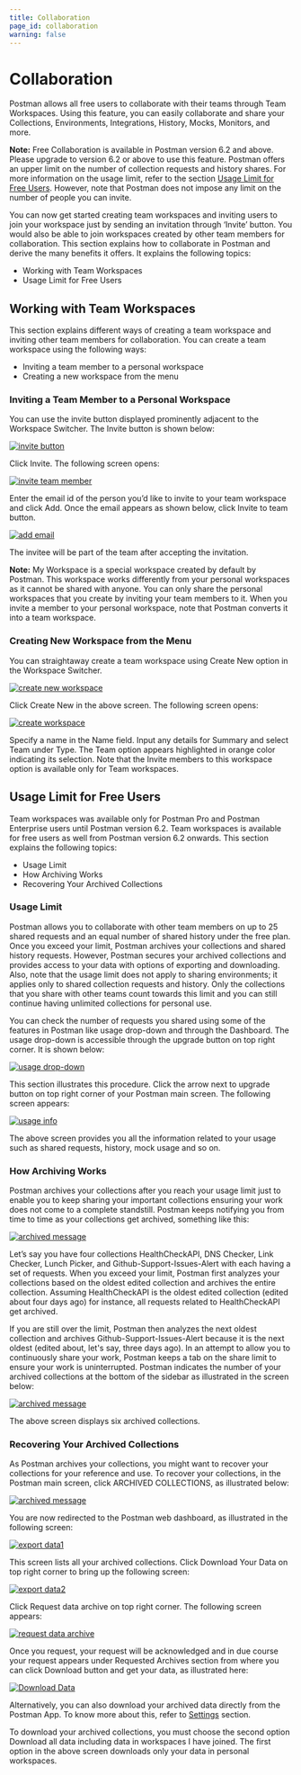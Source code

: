 ```yaml
---
title: Collaboration
page_id: collaboration
warning: false
---
```


# Collaboration

Postman allows all free users to collaborate with their teams through Team Workspaces. Using this feature, you can easily collaborate and share your Collections, Environments, Integrations, History, Mocks, Monitors, and more.

**Note:** Free Collaboration is available in Postman version 6.2 and above. Please upgrade to version 6.2 or above to use this feature. Postman offers an upper limit on the number of collection requests and history shares. For more information on the usage limit, refer to the section [Usage Limit for Free Users](collaboration.md#usage-limit-for-free-users). However, note that Postman does not impose any limit on the number of people you can invite.

You can now get started creating team workspaces and inviting users to join your workspace just by sending an invitation through ‘Invite’ button. You would also be able to join workspaces created by other team members for collaboration. This section explains how to collaborate in Postman and derive the many benefits it offers. It explains the following topics:

* Working with Team Workspaces
* Usage Limit for Free Users

## Working with Team Workspaces

This section explains different ways of creating a team workspace and inviting other team members for collaboration. You can create a team workspace using the following ways:

* Inviting a team member to a personal workspace
* Creating a new workspace from the menu

### Inviting a Team Member to a Personal Workspace

You can use the invite button displayed prominently adjacent to the Workspace Switcher. The Invite button is shown below:

[![invite button](https://s3.amazonaws.com/postman-static-getpostman-com/postman-docs/Invite-Button.png)](https://s3.amazonaws.com/postman-static-getpostman-com/postman-docs/Invite-Button.png)

Click Invite. The following screen opens:

[![invite team member](https://s3.amazonaws.com/postman-static-getpostman-com/postman-docs/InvitetoTeam1.png)](https://s3.amazonaws.com/postman-static-getpostman-com/postman-docs/InvitetoTeam1.png)

Enter the email id of the person you’d like to invite to your team workspace and click Add. Once the email appears as shown below, click Invite to team button.

[![add email](https://s3.amazonaws.com/postman-static-getpostman-com/postman-docs/Email_add.png)](https://s3.amazonaws.com/postman-static-getpostman-com/postman-docs/Email_add.png)

The invitee will be part of the team after accepting the invitation.

**Note:** My Workspace is a special workspace created by default by Postman. This workspace works differently from your personal workspaces as it cannot be shared with anyone. You can only share the personal workspaces that you create by inviting your team members to it. When you invite a member to your personal workspace, note that Postman converts it into a team workspace.

### Creating New Workspace from the Menu

You can straightaway create a team workspace using Create New option in the Workspace Switcher.

[![create new workspace](https://s3.amazonaws.com/postman-static-getpostman-com/postman-docs/MyWorkspace1.png)](https://s3.amazonaws.com/postman-static-getpostman-com/postman-docs/MyWorkspace1.png)

Click Create New in the above screen. The following screen opens:

[![create workspace](https://s3.amazonaws.com/postman-static-getpostman-com/postman-docs/CreateNewWorkspace.png)](https://s3.amazonaws.com/postman-static-getpostman-com/postman-docs/CreateNewWorkspace.png)

Specify a name in the Name field. Input any details for Summary and select Team under Type. The Team option appears highlighted in orange color indicating its selection. Note that the Invite members to this workspace option is available only for Team workspaces.

## Usage Limit for Free Users

Team workspaces was available only for Postman Pro and Postman Enterprise users until Postman version 6.2. Team workspaces is available for free users as well from Postman version 6.2 onwards. This section explains the following topics:

* Usage Limit
* How Archiving Works
* Recovering Your Archived Collections

### Usage Limit

Postman allows you to collaborate with other team members on up to 25 shared requests and an equal number of shared history under the free plan. Once you exceed your limit, Postman archives your collections and shared history requests. However, Postman secures your archived collections and provides access to your data with options of exporting and downloading. Also, note that the usage limit does not apply to sharing environments; it applies only to shared collection requests and history. Only the collections that you share with other teams count towards this limit and you can still continue having unlimited collections for personal use.

You can check the number of requests you shared using some of the features in Postman like usage drop-down and through the Dashboard. The usage drop-down is accessible through the upgrade button on top right corner. It is shown below:

[![usage drop-down](https://s3.amazonaws.com/postman-static-getpostman-com/postman-docs/Usage+drop-down.png)](https://s3.amazonaws.com/postman-static-getpostman-com/postman-docs/Usage+drop-down.png)

This section illustrates this procedure. Click the arrow next to upgrade button on top right corner of your Postman main screen. The following screen appears:

[![usage info](https://s3.amazonaws.com/postman-static-getpostman-com/postman-docs/UsageInfo1.png)](https://s3.amazonaws.com/postman-static-getpostman-com/postman-docs/UsageInfo1.png)

The above screen provides you all the information related to your usage such as shared requests, history, mock usage and so on.

### How Archiving Works

Postman archives your collections after you reach your usage limit just to enable you to keep sharing your important collections ensuring your work does not come to a complete standstill. Postman keeps notifying you from time to time as your collections get archived, something like this:

[![archived message](https://s3.amazonaws.com/postman-static-getpostman-com/postman-docs/ArchiveMsg1.png)](https://s3.amazonaws.com/postman-static-getpostman-com/postman-docs/ArchiveMsg1.png)

Let’s say you have four collections HealthCheckAPI, DNS Checker, Link Checker, Lunch Picker, and Github-Support-Issues-Alert with each having a set of requests. When you exceed your limit, Postman first analyzes your collections based on the oldest edited collection and archives the entire collection. Assuming HealthCheckAPI is the oldest edited collection \(edited about four days ago\) for instance, all requests related to HealthCheckAPI get archived.

If you are still over the limit, Postman then analyzes the next oldest collection and archives Github-Support-Issues-Alert because it is the next oldest \(edited about, let's say, three days ago\). In an attempt to allow you to continuously share your work, Postman keeps a tab on the share limit to ensure your work is uninterrupted. Postman indicates the number of your archived collections at the bottom of the sidebar as illustrated in the screen below:

[![archived message](https://s3.amazonaws.com/postman-static-getpostman-com/postman-docs/ArchiveMsg2.png)](https://s3.amazonaws.com/postman-static-getpostman-com/postman-docs/ArchiveMsg2.png)

The above screen displays six archived collections.

### Recovering Your Archived Collections

As Postman archives your collections, you might want to recover your collections for your reference and use. To recover your collections, in the Postman main screen, click ARCHIVED COLLECTIONS, as illustrated below:

[![archived message](https://s3.amazonaws.com/postman-static-getpostman-com/postman-docs/ArchiveMsg2.png)](https://s3.amazonaws.com/postman-static-getpostman-com/postman-docs/ArchiveMsg2.png)

You are now redirected to the Postman web dashboard, as illustrated in the following screen:

[![export data1](https://s3.amazonaws.com/postman-static-getpostman-com/postman-docs/Recovering_ArchivedCol1.png)](https://s3.amazonaws.com/postman-static-getpostman-com/postman-docs/Recovering_ArchivedCol1.png)

This screen lists all your archived collections. Click Download Your Data on top right corner to bring up the following screen:

[![export data2](https://s3.amazonaws.com/postman-static-getpostman-com/postman-docs/Recovering_ArchivedCol2.png)](https://s3.amazonaws.com/postman-static-getpostman-com/postman-docs/Recovering_ArchivedCol2.png)

Click Request data archive on top right corner. The following screen appears:

[![request data archive](https://s3.amazonaws.com/postman-static-getpostman-com/postman-docs/Req_Data_Archive1.png)](https://s3.amazonaws.com/postman-static-getpostman-com/postman-docs/Req_Data_Archive1.png)

Once you request, your request will be acknowledged and in due course your request appears under Requested Archives section from where you can click Download button and get your data, as illustrated here:

[![Download Data](https://s3.amazonaws.com/postman-static-getpostman-com/postman-docs/Download_Data1.png)](https://s3.amazonaws.com/postman-static-getpostman-com/postman-docs/Download_Data1.png)

Alternatively, you can also download your archived data directly from the Postman App. To know more about this, refer to [Settings](https://github.com/kaustavdm/postman-docs-test/tree/b9c2cefa916197b408de633b2ecb1d256acf0a06/docs/postman/launching_postman/settings/README.md) section.

To download your archived collections, you must choose the second option Download all data including data in workspaces I have joined. The first option in the above screen downloads only your data in personal workspaces.

